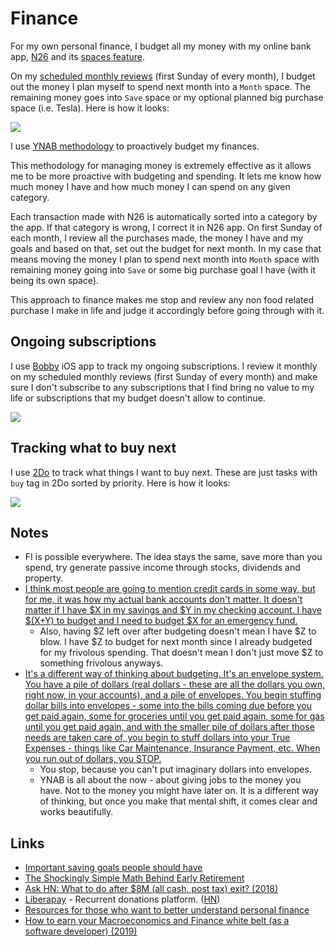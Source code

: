 # Finance

For my own personal finance, I budget all my money with my online bank app, [N26](https://n26.com/en-eu/) and its [spaces feature](https://n26.com/en-eu/spaces).

On my [scheduled monthly reviews](../focusing/focusing.md) (first Sunday of every month), I budget out the money I plan myself to spend next month into a `Month` space. The remaining money goes into `Save` space or my optional planned big purchase space (i.e. Tesla). Here is how it looks:

![](https://i.imgur.com/SOryWKs.jpg)

I use [YNAB methodology](https://www.youneedabudget.com/method/) to proactively budget my finances.

This methodology for managing money is extremely effective as it allows me to be more proactive with budgeting and spending. It lets me know how much money I have and how much money I can spend on any given category.

Each transaction made with N26 is automatically sorted into a category by the app. If that category is wrong, I correct it in N26 app. On first Sunday of each month, I review all the purchases made, the money I have and my goals and based on that, set out the budget for next month. In my case that means moving the money I plan to spend next month into `Month` space with remaining money going into `Save` or some big purchase goal I have (with it being its own space).

This approach to finance makes me stop and review any non food related purchase I make in life and judge it accordingly before going through with it.

## Ongoing subscriptions

I use [Bobby](https://itunes.apple.com/us/app/bobby-track-subscriptions/id1059152023?mt=8) iOS app to track my ongoing subscriptions. I review it monthly on my scheduled monthly reviews (first Sunday of every month) and make sure I don't subscribe to any subscriptions that I find bring no value to my life or subscriptions that my budget doesn't allow to continue.

![](https://i.imgur.com/jkvG26N.jpg)

## Tracking what to buy next

I use [2Do](../macOS/apps/2do.md) to track what things I want to buy next. These are just tasks with `buy` tag in 2Do sorted by priority. Here is how it looks:

![](https://i.imgur.com/e6e3E75.png)

## Notes

- FI is possible everywhere. The idea stays the same, save more than you spend, try generate passive income through stocks, dividends and property.
- [I think most people are going to mention credit cards in some way, but for me, it was how my actual bank accounts don't matter. It doesn't matter if I have $X in my savings and $Y in my checking account. I have $(X+Y) to budget and I need to budget $X for an emergency fund.](https://www.reddit.com/r/ynab/comments/908iob/what_was_the_hardest_part_of_ynab_for_you_to/)
  - Also, having $Z left over after budgeting doesn't mean I have $Z to blow. I have $Z to budget for next month since I already budgeted for my frivolous spending. That doesn't mean I don't just move $Z to something frivolous anyways.
- [It's a different way of thinking about budgeting. It's an envelope system. You have a pile of dollars (real dollars - these are all the dollars you own, right now, in your accounts), and a pile of envelopes. You begin stuffing dollar bills into envelopes - some into the bills coming due before you get paid again, some for groceries until you get paid again, some for gas until you get paid again, and with the smaller pile of dollars after those needs are taken care of, you begin to stuff dollars into your True Expenses - things like Car Maintenance, Insurance Payment, etc. When you run out of dollars, you STOP.](https://www.reddit.com/r/ynab/comments/93l0gm/im_missing_something_here_possibly_a_brain/)
  - You stop, because you can't put imaginary dollars into envelopes.
  - YNAB is all about the now - about giving jobs to the money you have. Not to the money you might have later on. It is a different way of thinking, but once you make that mental shift, it comes clear and works beautifully.

## Links

- [Important saving goals people should have](https://www.reddit.com/r/ynab/comments/8d4ab4/what_is_the_best_approach_for_budgeting_savings/)
- [The Shockingly Simple Math Behind Early Retirement](https://www.mrmoneymustache.com/2012/01/13/the-shockingly-simple-math-behind-early-retirement/)
- [Ask HN: What to do after \$8M (all cash, post tax) exit? (2018)](https://news.ycombinator.com/item?id=18600220)
- [Liberapay](https://liberapay.com/) - Recurrent donations platform. ([HN](https://news.ycombinator.com/item?id=19270786))
- [Resources for those who want to better understand personal finance](https://github.com/kmt901/goodbye-money-confusion#readme)
- [How to earn your Macroeconomics and Finance white belt (as a software developer) (2019)](https://notamonadtutorial.com/how-to-earn-your-macroeconomics-and-finance-white-belt-as-a-software-developer-136e7454866f)

